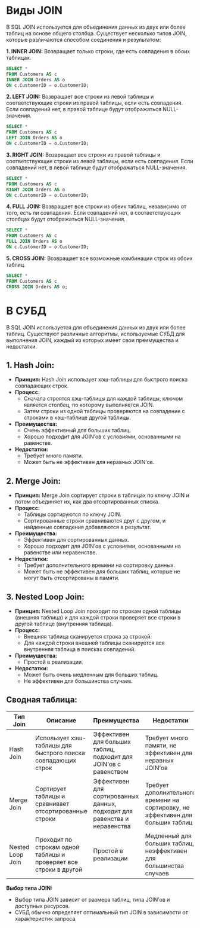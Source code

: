 
# Виды JOIN
В SQL JOIN используется для объединения данных из двух или более таблиц на основе общего столбца. Существует несколько типов JOIN, которые различаются способом соединения и результатом:

**1. INNER JOIN:** Возвращает только строки, где есть совпадения в обоих таблицах.

```sql
SELECT * 
FROM Customers AS c
INNER JOIN Orders AS o
ON c.CustomerID = o.CustomerID;
```

**2. LEFT JOIN:** Возвращает все строки из левой таблицы и соответствующие строки из правой таблицы, если есть совпадения. Если совпадений нет, в правой таблице будут отображаться NULL-значения.

```sql
SELECT * 
FROM Customers AS c
LEFT JOIN Orders AS o
ON c.CustomerID = o.CustomerID;
```

**3. RIGHT JOIN:** Возвращает все строки из правой таблицы и соответствующие строки из левой таблицы, если есть совпадения. Если совпадений нет, в левой таблице будут отображаться NULL-значения.

```sql
SELECT * 
FROM Customers AS c
RIGHT JOIN Orders AS o
ON c.CustomerID = o.CustomerID;
```

**4. FULL JOIN:** Возвращает все строки из обеих таблиц, независимо от того, есть ли совпадения. Если совпадений нет, в соответствующих столбцах будут отображаться NULL-значения.

```sql
SELECT * 
FROM Customers AS c
FULL JOIN Orders AS o
ON c.CustomerID = o.CustomerID;
```

**5. CROSS JOIN:** Возвращает все возможные комбинации строк из обоих таблиц.

```sql
SELECT * 
FROM Customers AS c
CROSS JOIN Orders AS o;
```
# В СУБД

В SQL JOIN используется для объединения данных из двух или более таблиц. Существуют различные алгоритмы, используемые СУБД для выполнения JOIN, каждый из которых имеет свои преимущества и недостатки.

## 1. Hash Join:

- **Принцип:** Hash Join использует хэш-таблицы для быстрого поиска совпадающих строк.
- **Процесс:**
    - Сначала строятся хэш-таблицы для каждой таблицы, ключом является столбец, по которому выполняется JOIN.
    - Затем строки из одной таблицы проверяются на совпадение с строками в хэш-таблице другой таблицы.
- **Преимущества:**
    - Очень эффективный для больших таблиц.
    - Хорошо подходит для JOIN’ов с условиями, основанными на равенстве.
- **Недостатки:**
    - Требует много памяти.
    - Может быть не эффективен для неравных JOIN’ов.

## 2. Merge Join:

- **Принцип:** Merge Join сортирует строки в таблицах по ключу JOIN и потом объединяет их, как два отсортированных списка.
- **Процесс:**
    - Таблицы сортируются по ключу JOIN.
    - Сортированные строки сравниваются друг с другом, и найденные совпадения добавляются в результат.
- **Преимущества:**
    - Эффективен для сортированных данных.
    - Хорошо подходит для JOIN’ов с условиями, основанными на равенстве или неравенстве.
- **Недостатки:**
    - Требует дополнительного времени на сортировку данных.
    - Может быть не эффективен для больших таблиц, которые не могут быть отсортированы в памяти.

## 3. Nested Loop Join:

- **Принцип:** Nested Loop Join проходит по строкам одной таблицы (внешняя таблица) и для каждой строки проверяет все строки в другой таблице (внутренняя таблица).
- **Процесс:**
    - Внешняя таблица сканируется строка за строкой.
    - Для каждой строки внешней таблицы сканируется вся внутренняя таблица в поисках совпадений.
- **Преимущества:**
    - Простой в реализации.
- **Недостатки:**
    - Может быть очень медленным для больших таблиц.
    - Не эффективен для большинства случаев.

## Сводная таблица:

| Тип Join         | Описание                                                          | Преимущества                                                              | Недостатки                                                                      |
| ---------------- | ----------------------------------------------------------------- | ------------------------------------------------------------------------- | ------------------------------------------------------------------------------- |
| Hash Join        | Использует хэш-таблицы для быстрого поиска совпадающих строк      | Эффективен для больших таблиц, подходит для JOIN’ов с равенством          | Требует много памяти, не эффективен для неравных JOIN’ов                        |
| Merge Join       | Сортирует таблицы и сравнивает отсортированные строки             | Эффективен для сортированных данных, подходит для равенства и неравенства | Требует дополнительного времени на сортировку, не эффективен для больших таблиц |
| Nested Loop Join | Проходит по строкам одной таблицы и проверяет все строки в другой | Простой в реализации                                                      | Медленный для больших таблиц, неэффективен для большинства случаев              |

**Выбор типа JOIN:**

- Выбор типа JOIN зависит от размера таблиц, типа JOIN’ов и доступных ресурсов.
- СУБД обычно определяет оптимальный тип JOIN в зависимости от характеристик запроса.